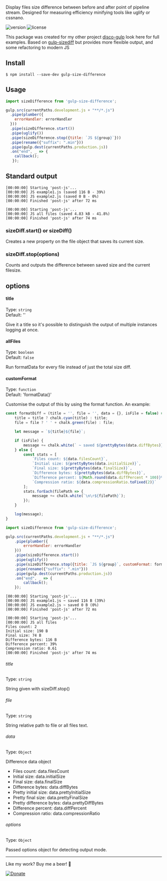 

Display files size difference between before and after point of pipeline stream. Designed for measuring efficiency minifying tools like uglify or cssnano.


![version](https://img.shields.io/github/v/tag/jakubzasanski/gulp-size-difference?label=version)
![license](https://img.shields.io/github/license/jakubzasanski/gulp-size-difference)


This package was created for my other project [disco-gulp](https://github.com/jakubzasanski/disco-gulp) look here for full examples.
Based on [gulp-sizediff](https://github.com/SkeLLLa/gulp-sizediff) but provides more flexible output, and some refactoring to modern JS


## Install

```
$ npm install --save-dev gulp-size-difference
```


## Usage

```js
import sizeDifference from 'gulp-size-difference';

gulp.src(currentPaths.development.js + "**/*.js")
  .pipe(plumber({
    errorHandler: errorHandler
  }))
  .pipe(sizeDifference.start())
  .pipe(uglify())
  .pipe(sizeDifference.stop({title: `JS ${group}`}))
  .pipe(rename({"suffix": ".min"}))
  .pipe(gulp.dest(currentPaths.production.js))
  .on("end", _ => {
    callback();
   });

```
 
## Standard output

```
[00:00:00] Starting 'post-js'...
[00:00:00] JS example1.js (saved 116 B - 39%)
[00:00:00] JS example2.js (saved 0 B - 0%)
[00:00:00] Finished 'post-js' after 72 ms
```

```
[00:00:00] Starting 'post-js'...
[00:00:00] JS all files (saved 4.83 kB - 41.8%)
[00:00:00] Finished 'post-js' after 74 ms
```

### sizeDiff.start() or sizeDiff()

Creates a new property on the file object that saves its current size.

### sizeDiff.stop(options)

Counts and outputs the difference between saved size and the current filesize.

## options

#### title

Type: `string`  
Default: ''

Give it a title so it's possible to distinguish the output of multiple instances logging at once.

#### allFiles

Type: `boolean`  
Default: `false`

Run formatData for every file instead of just the total size diff.

#### customFormat
Type: `function`  
Default: 'formatData()'

Customise the output of this by using the format function. An example:

```js
const formatDiff = (title = '', file = '', data = {}, isFile = false) => {
    title = title ? chalk.cyan(title) : title;
    file = file ? ' ' + chalk.green(file) : file;

    let message = `${title}${file}`;

    if (isFile) {
        message += chalk.white(` ~ saved ${prettyBytes(data.diffBytes)} (${Math.round(data.diffPercent * 100)}%)`);
    } else {
        const stats = [
            `Files count: ${data.filesCount}`,
            `Initial size: ${prettyBytes(data.initialSize)}`,
            `Final size: ${prettyBytes(data.finalSize)}`,
            `Difference bytes: ${prettyBytes(data.diffBytes)}`,
            `Difference percent: ${Math.round(data.diffPercent * 100)}%`,
            `Compression ratio: ${data.compressionRatio.toFixed(2)}`
        ];
        stats.forEach(filePath => {
            message += chalk.white(`\n\r${filePath}`);
        });
    }

    log(message);
}

import sizeDifference from 'gulp-size-difference';

gulp.src(currentPaths.development.js + "**/*.js")
    .pipe(plumber({
        errorHandler: errorHandler
    }))
    .pipe(sizeDifference.start())
    .pipe(uglify())
    .pipe(sizeDifference.stop({title: `JS ${group}`, customFormat: formatDiff}))
    .pipe(rename({"suffix": ".min"}))
    .pipe(gulp.dest(currentPaths.production.js))
    .on("end", _ => {
        callback();
    });

```

```
[00:00:00] Starting 'post-js'...
[00:00:00] JS example1.js ~ saved 116 B (39%)
[00:00:00] JS example2.js ~ saved 0 B (0%)
[00:00:00] Finished 'post-js' after 72 ms
```

```
[00:00:00] Starting 'post-js'...
[00:00:00] JS all files
Files count: 2
Initial size: 190 B
Final size: 74 B
Difference bytes: 116 B
Difference percent: 39%
Compression ratio: 0.61
[00:00:00] Finished 'post-js' after 74 ms
```

###### title
Type: `string`  

String given with sizeDiff.stop()

###### file
Type: `string`  

String relative path to file or all files text.

###### data
Type: `Object`  

Difference data object

* Files count: data.filesCount
* Initial size: data.initialSize
* Final size: data.finalSize
* Difference bytes: data.diffBytes
* Pretty initial size: data.prettyInitialSize
* Pretty final size: data.prettyFinalSize
* Pretty difference bytes: data.prettyDiffBytes
* Difference percent: data.diffPercent
* Compression ratio: data.compressionRatio

###### options
Type: `Object`  

Passed options object for detecting output mode.

---

Like my work? Buy me a beer! 🍺

[![Donate](https://img.shields.io/badge/Donate-PayPal-blue.svg)](https://www.paypal.com/donate/?hosted_button_id=KWNT5X4DUL2AY)

